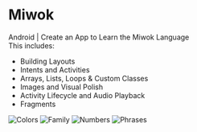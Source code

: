# Miwok
Android | Create an App to Learn the Miwok Language   
This includes:   
- Building Layouts
- Intents and Activities
- Arrays, Lists, Loops & Custom Classes
- Images and Visual Polish
- Activity Lifecycle and Audio Playback
- Fragments   

![Colors](https://github.com/SonyaMoisset/miwok/blob/master/colors.png) 
![Family](https://github.com/SonyaMoisset/miwok/blob/master/family.png)
![Numbers](https://github.com/SonyaMoisset/miwok/blob/master/numbers.png) 
![Phrases](https://github.com/SonyaMoisset/miwok/blob/master/phrases.png)
